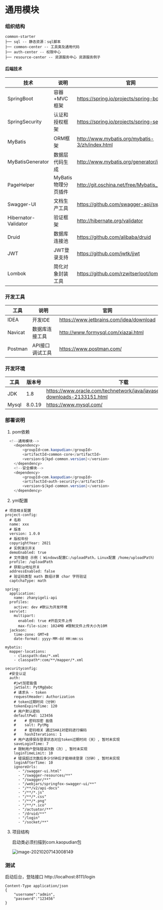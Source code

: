 # 通用模块


### 组织结构
```
common-starter
├── sql -- 静态资源：sql脚本
├── common-center -- 工具类及通用代码
├── auth-center -- 权限中心
├── resource-center -- 资源服务中心 资源服务例子
```

#### 后端技术

| 技术                 | 说明                | 官网                                                 |
| -------------------- | ------------------- | ---------------------------------------------------- |
| SpringBoot           | 容器+MVC框架        | https://spring.io/projects/spring-boot               |
| SpringSecurity       | 认证和授权框架      | https://spring.io/projects/spring-security           |
| MyBatis              | ORM框架             | http://www.mybatis.org/mybatis-3/zh/index.html       |
| MyBatisGenerator     | 数据层代码生成      | http://www.mybatis.org/generator/index.html          |
| PageHelper           | MyBatis物理分页插件 | http://git.oschina.net/free/Mybatis_PageHelper       |
| Swagger-UI           | 文档生产工具        | https://github.com/swagger-api/swagger-ui            |
| Hibernator-Validator | 验证框架            | http://hibernate.org/validator                       |
| Druid                | 数据库连接池        | https://github.com/alibaba/druid                     |
| JWT                  | JWT登录支持         | https://github.com/jwtk/jjwt                         |
| Lombok               | 简化对象封装工具    | https://github.com/rzwitserloot/lombok               |


### 开发工具
| 工具          | 说明                | 官网                                            |
| ------------- | ------------------- | ----------------------------------------------- |
| IDEA          | 开发IDE             | https://www.jetbrains.com/idea/download         |
| Navicat       | 数据库连接工具      | http://www.formysql.com/xiazai.html             |
| Postman       | API接口调试工具      | https://www.postman.com/                        |


### 开发环境
| 工具          | 版本号 | 下载                                                         |
| ------------- | ------ | ------------------------------------------------------------ |
| JDK           | 1.8    | https://www.oracle.com/technetwork/java/javase/downloads/jdk8-downloads-2133151.html |
| Mysql         | 8.0.19 | https://www.mysql.com/                                       |

### 部署说明
1. pom依赖
```java
  <!--通用模块-->
    <dependency>
        <groupId>com.kaopudian</groupId>
        <artifactId>common-core</artifactId>
        <version>${kpd-common.version}</version>
    </dependency>
    <!--安全模块-->
    <dependency>
        <groupId>com.kaopudian</groupId>
        <artifactId>auth-security</artifactId>
        <version>${kpd-common.version}</version>
    </dependency>
```

2. yml配置
```$xslt
# 项目相关配置
project-config:
  # 名称
  name: xxx
  # 版本
  version: 1.0.0
  # 版权年份
  copyrightYear: 2021
  # 实例演示开关
  demoEnabled: true
  # 文件路径 示例（ Windows配置C:/uploadPath，Linux配置 /home/uploadPath）
  profile: /uploadPath
  # 获取ip地址开关
  addressEnabled: false
  # 验证码类型 math 数组计算 char 字符验证
  captchaType: math

spring:
  application:
    name: zhanyigeli-api
  profiles:
    active: dev #默认为开发环境
  servlet:
    multipart:
      enabled: true #开启文件上传
      max-file-size: 1024MB #限制文件上传大小为10M
  jackson:
    time-zone: GMT+8
    date-format: yyyy-MM-dd HH:mm:ss

mybatis:
  mapper-locations:
    - classpath:dao/*.xml
    - classpath*:com/**/mapper/*.xml

securityconfig:
  #安全认证
  auth:
    #jwt加密盐值
    jwtSalt: PytMg@abc
    # 请求头 - token
    requestHeader: Authorization
    # token过期时间（分钟）
    tokenExpireTime: 120
    # 用户默认密码
    defaultPwd: 123456
    #    # 密码加密 盐值
    #    salt: PytMg
    #    # 密码相关 通过SHA1对密码进行编码
    #    hashIterations: 1
    # 用户选择保存登录状态对应token过期时间（天）, 暂时未实现
    saveLoginTime: 7
    # 限制用户登陆错误次数（次）, 暂时未实现
    loginTimeLimit: 10
    # 错误超过次数后多少分钟后才能继续登录（分钟）, 暂时未实现
    loginAfterTime: 10
    ignoreUrls:
      - "/swagger-ui.html"
      - "/swagger-resources/**"
      - "/swagger/**"
      - "/webjars/springfox-swagger-ui/**"
      - "/**/v2/api-docs"
      - "/**/*.js"
      - "/**/*.css"
      - "/**/*.png"
      - "/**/*.ico"
      - "/actuator/**"
      - "/druid/**"
      - "/login"
      - "/socket/**"
```
3. 项目结构

   启动类必须扫描到com.kaopudian包

   ![image-20210207143008149](C:\Users\Administrator\AppData\Roaming\Typora\typora-user-images\image-20210207143008149.png)


### 测试
启动后台，登陆接口 http://localhost:8111/login
```$xslt
Content-Type application/json
{
    "username":"admin",
    "password":"123456"
}
```

